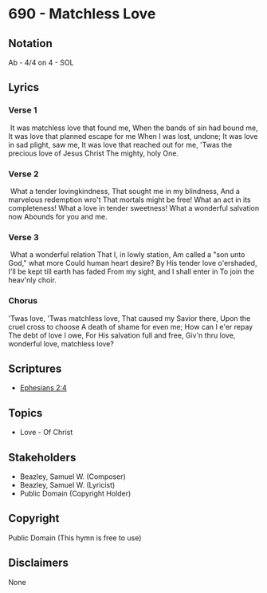 # 690 - Matchless Love

## Notation

Ab - 4/4 on 4 - SOL

## Lyrics

### Verse 1

 It was matchless love that found me, When the bands of sin had bound me, It was love that planned escape for me When I was lost, undone; It was love in sad plight, saw me, It was love that reached out for me, 'Twas the precious love of Jesus Christ The mighty, holy One. 

### Verse 2

 What a tender lovingkindness, That sought me in my blindness, And a marvelous redemption wro't That mortals might be free! What an act in its completeness! What a love in tender sweetness! What a wonderful salvation now Abounds for you and me. 

### Verse 3

 What a wonderful relation That I, in lowly station, Am called a "son unto God," what more Could human heart desire? By His tender love o'ershaded, I'll be kept till earth has faded From my sight, and I shall enter in To join the heav'nly choir. 

### Chorus

'Twas love, 'Twas matchless love, That caused my Savior there, Upon the cruel cross to choose A death of shame for even me; How can I e'er repay The debt of love I owe, For His salvation full and free, Giv'n thru love, wonderful love, matchless love?


## Scriptures

- [Ephesians 2:4](https://www.biblegateway.com/passage/?search=Ephesians%202%3A4)

## Topics

- Love - Of Christ

## Stakeholders

- Beazley, Samuel W. (Composer)
- Beazley, Samuel W. (Lyricist)
- Public Domain (Copyright Holder)

## Copyright

Public Domain
(This hymn is free to use)

## Disclaimers

None

